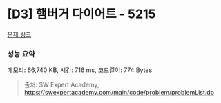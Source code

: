# [D3] 햄버거 다이어트 - 5215 

[문제 링크](https://swexpertacademy.com/main/code/problem/problemDetail.do?contestProbId=AWT-lPB6dHUDFAVT) 

### 성능 요약

메모리: 66,740 KB, 시간: 716 ms, 코드길이: 774 Bytes



> 출처: SW Expert Academy, https://swexpertacademy.com/main/code/problem/problemList.do